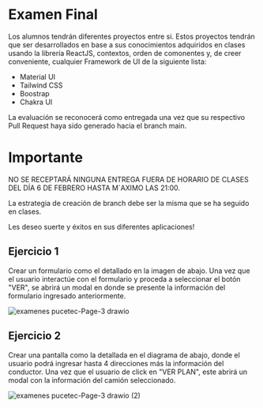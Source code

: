 # Examen Final

Los alumnos tendrán diferentes proyectos entre si. Estos proyectos tendrán que ser desarrollados en base a sus conocimientos adquiridos en clases usando la librería ReactJS, contextos, orden de comonentes y, de creer conveniente, cualquier Framework de UI de la siguiente lista:

* Material UI
* Tailwind CSS
* Boostrap
* Chakra UI

La evaluación se reconocerá como entregada una vez que su respectivo Pull Request haya sido generado hacia el branch main. 

# Importante

NO SE RECEPTARÁ NINGUNA ENTREGA FUERA DE HORARIO DE CLASES DEL DÍA 6 DE FEBRERO HASTA M´AXIMO LAS 21:00.

La estrategia de creación de branch debe ser la misma que se ha seguido en clases.

Les deseo suerte y éxitos en sus diferentes aplicaciones!


## Ejercicio 1

Crear un formulario como el detallado en la imagen de abajo. Una vez que el usuario interactúe con el formulario y proceda a seleccionar el botón "VER", se abrirá un modal en donde se presente la información del formulario ingresado anteriormente.

![examenes pucetec-Page-3 drawio](https://github.com/pucetec/examen-final-1161/assets/987192/8477bc9c-6732-4c4c-a402-1f2c76c784e2)


## Ejercicio 2

Crear una pantalla como la detallada en el diagrama de abajo, donde el usuario podrá ingresar hasta 4 direcciones más la información del conductor. Una vez que el usuario de click en "VER PLAN", este abrirá un modal con la información del camión seleccionado.

![examenes pucetec-Page-3 drawio (2)](https://github.com/pucetec/examen-final-1161/assets/987192/4197471d-65ff-4395-ae3a-20d8a1d283a9)
